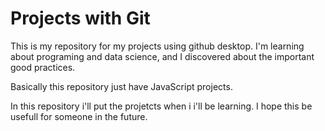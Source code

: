 # Projects with Git
 
This is my repository for my projects using github desktop. I'm learning about programing and data science, and I discovered about the important good practices.
 
Basically this repository just have JavaScript projects.

In this repository i'll put the projetcts when i i'll be learning. I hope this be usefull for someone in the future.

